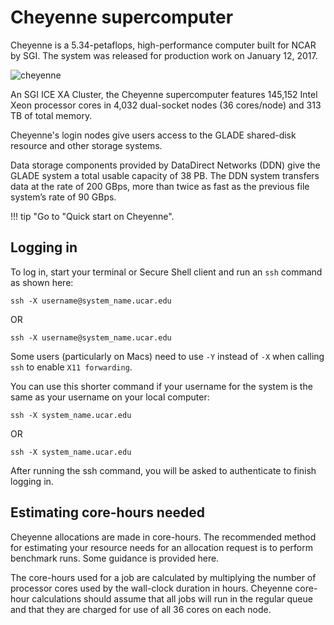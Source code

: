 # Cheyenne supercomputer

Cheyenne is a 5.34-petaflops, high-performance computer built for NCAR by SGI. The system was released for production work on January 12, 2017.

![cheyenne](https://kb.ucar.edu/download/attachments/embedded-page/RC/Cheyenne%20supercomputer/Cheyenne-450.jpg?api=v2)

An SGI ICE XA Cluster, the Cheyenne supercomputer features 145,152 Intel Xeon processor cores in 4,032 dual-socket nodes (36 cores/node) and 313 TB of total memory.

Cheyenne's login nodes give users access to the GLADE shared-disk resource and other storage systems.

Data storage components provided by DataDirect Networks (DDN) give the GLADE system a total usable capacity of 38 PB. The DDN system transfers data at the rate of 200 GBps, more than twice as fast as the previous file system’s rate of 90 GBps.


!!! tip
    "Go to "Quick start on Cheyenne". 

## Logging in
To log in, start your terminal or Secure Shell client and run an `ssh` command as shown here:
```
ssh -X username@system_name.ucar.edu
```
OR 
```
ssh -X username@system_name.ucar.edu
```

Some users (particularly on Macs) need to use `-Y` instead of `-X` when calling `ssh` to enable `X11 forwarding`.

You can use this shorter command if your username for the system is the same as your username on your local computer:
```
ssh -X system_name.ucar.edu 
```
OR 
```
ssh -X system_name.ucar.edu
```
After running the ssh command, you will be asked to authenticate to finish logging in.


## Estimating core-hours needed
Cheyenne allocations are made in core-hours. The recommended method for estimating your resource needs for an allocation request is to perform benchmark runs. Some guidance is provided here.

The core-hours used for a job are calculated by multiplying the number of processor cores used by the wall-clock duration in hours. Cheyenne core-hour calculations should assume that all jobs will run in the regular queue and that they are charged for use of all 36 cores on each node.


```
